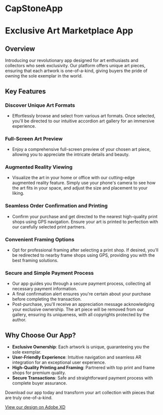 # CapStoneApp
# Exclusive Art Marketplace App

## Overview
Introducing our revolutionary app designed for art enthusiasts and collectors who seek exclusivity. Our platform offers unique art pieces, ensuring that each artwork is one-of-a-kind, giving buyers the pride of owning the sole exemplar in the world.

## Key Features

### Discover Unique Art Formats
- Effortlessly browse and select from various art formats. Once selected, you'll be directed to our intuitive accordion art gallery for an immersive experience.

### Full-Screen Art Preview
- Enjoy a comprehensive full-screen preview of your chosen art piece, allowing you to appreciate the intricate details and beauty.

### Augmented Reality Viewing
- Visualize the art in your home or office with our cutting-edge augmented reality feature. Simply use your phone's camera to see how the art fits in your space, and adjust the size and placement to your liking.

### Seamless Order Confirmation and Printing
- Confirm your purchase and get directed to the nearest high-quality print shops using GPS navigation. Ensure your art is printed to perfection with our carefully selected print partners.

### Convenient Framing Options
- Opt for professional framing after selecting a print shop. If desired, you'll be redirected to nearby frame shops using GPS, providing you with the best framing solutions.

### Secure and Simple Payment Process
- Our app guides you through a secure payment process, collecting all necessary payment information.
- A final confirmation alert ensures you're certain about your purchase before completing the transaction.
- Post-purchase, you'll receive an appreciation message acknowledging your exclusive ownership. The art piece will be removed from our gallery, ensuring its uniqueness, with all copyrights protected by the author.

## Why Choose Our App?
- **Exclusive Ownership**: Each artwork is unique, guaranteeing you the sole exemplar.
- **User-Friendly Experience**: Intuitive navigation and seamless AR integration for an exceptional user experience.
- **High-Quality Printing and Framing**: Partnered with top print and frame shops for premium quality.
- **Secure Transactions**: Safe and straightforward payment process with complete buyer assurance.

Download our app today and transform your art collection with pieces that are truly one-of-a-kind.

[View our design on Adobe XD](https://xd.adobe.com/view/18b01670-eedf-4844-afb6-91d85fd48cf0-4de3/)

